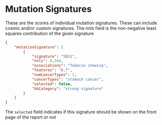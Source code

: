 # Mutation Signatures

These are the scores of individual mutation signatures. These can include cosmic and/or custom
signatures. The nnls field is the non-negative least squares contribution of the given signature

```json
{
    "mutationSignature": [
        {
            "signature": "SBS1",
            "nnls": 0.344,
            "associations": "Tobacco chewing",
            "features": "D,T",
            "numCancerTypes": 1,
            "cancerTypes": "stomach cancer",
            "selected": false,
            "kbCategory": "strong signature"
        }
    ]
}
```

The `selected` field indicates if this signature should be shown on the front page of the report or
not
